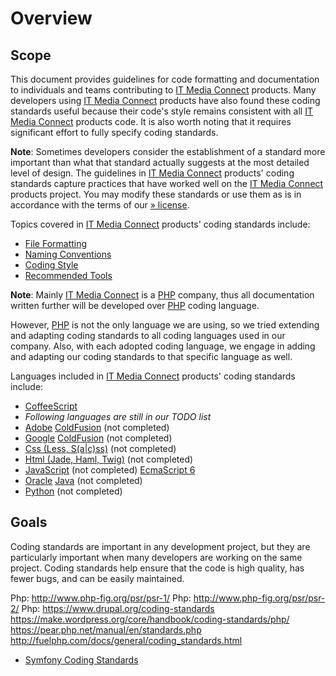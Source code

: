 # Overview

## Scope

This document provides guidelines for code formatting and documentation to individuals and teams contributing to [IT Media Connect](http://itmediaconnect.ro/) products. Many developers using [IT Media Connect](http://itmediaconnect.ro/) products have also found these coding standards useful because their code's style remains consistent with all [IT Media Connect](http://itmediaconnect.ro/) products code. It is also worth noting that it requires significant effort to fully specify coding standards.

**Note**: Sometimes developers consider the establishment of a standard more important than what that standard actually suggests at the most detailed level of design. The guidelines in [IT Media Connect](http://itmediaconnect.ro/) products' coding standards capture practices that have worked well on the [IT Media Connect](http://itmediaconnect.ro/) products project. You may modify these standards or use them as is in accordance with the terms of our [» license](https://github.com/itmc/docs-license/new-bsd.md).

Topics covered in [IT Media Connect](http://itmediaconnect.ro/) products' coding standards include:

* [File Formatting](file-formating.md)
* [Naming Conventions](naming-conventions.md)
* [Coding Style](coding-style.md)
* [Recommended Tools](recommended-tools.md)

**Note**: Mainly [IT Media Connect](http://itmediaconnect.ro/) is a [PHP](http://php.net/) company, thus all documentation written further will be developed over [PHP](http://php.net/) coding language.

However, [PHP](http://php.net/) is not the only language we are using, so we tried extending and adapting coding standards to all coding languages used in our company. Also, with each adopted coding language, we engage in adding and adapting our coding standards to that specific language as well.

Languages included in [IT Media Connect](http://itmediaconnect.ro/) products' coding standards include:

* [CoffeeScript](part/coffee/overview.md)
* *Following languages are still in our TODO list*
* [Adobe](http://www.adobe.com/products/coldfusion-family.html) [ColdFusion](part/cfc/overview.md) (not completed)
* [Google](http://code.google.com/p/dart/) [ColdFusion](part/dart/overview.md) (not completed)
* [Css (Less, S(a|c)ss)](part/css/overview.md) (not completed)
* [Html (Jade, Haml, Twig)](part/html/overview.md) (not completed)
* [JavaScript](part/js/overview.md) (not completed) [EcmaScript 6](https://github.com/lukehoban/es6features)
* [Oracle](https://www.oracle.com/java/index.html) [Java](part/java/overview.md) (not completed)
* [Python](part/py/overview.md) (not completed)

## Goals
Coding standards are important in any development project, but they are particularly important when many developers are working on the same project. Coding standards help ensure that the code is high quality, has fewer bugs, and can be easily maintained.


Php: http://www.php-fig.org/psr/psr-1/
Php: http://www.php-fig.org/psr/psr-2/
Php: https://www.drupal.org/coding-standards
https://make.wordpress.org/core/handbook/coding-standards/php/
https://pear.php.net/manual/en/standards.php
http://fuelphp.com/docs/general/coding_standards.html
* [Symfony Coding Standards](http://symfony.com/doc/current/contributing/code/standards.html)
